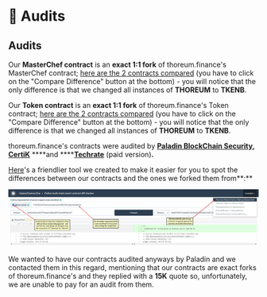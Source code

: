 # 📕 Audits

## Audits

Our **MasterChef contract** is an **exact 1:1 fork** of thoreum.finance's MasterChef contract; [here are the 2 contracts compared](https://bscscan.com/contractdiffchecker?a1=0xf4168cd3c00799beeb9a88a6bf725eb84f5d41b7&a2=0xAf5Ff8E51648847c0e94eDC855ddD364E72a66EF) \(you have to click on the "Compare Difference" button at the bottom\) - you will notice that the only difference is that we changed all instances of **THOREUM** to **TKENB**.   
  
Our **Token contract** is an **exact 1:1 fork** of thoreum.finance's Token contract; [here are the 2 contracts compared](https://bscscan.com/contractdiffchecker?a1=0x580de58c1bd593a43dadcf0a739d504621817c05&a2=0xc979E70611D997Aa109528c6A9aa73D82Eaa2881) \(you have to click on the "Compare Difference" button at the bottom\) - you will notice that the only difference is that we changed all instances of **THOREUM** to **TKENB**. 

thoreum.finance's contracts were audited by [**Paladin BlockChain Security**](https://docs.thoreum.finance/security/audits)**,** [**CertiK**](https://docs.thoreum.finance/security/audits) ****and ****[**Techrate**](https://docs.thoreum.finance/security/audits) \(paid version\)**.**

[Here](https://galaxyfinance.one/contractdiffchecker.html?ignore=THOREUM%2CThoreum%2Cthoreum%2COBERON%2COberon%2Coberon&ignore_words=1&chain1=Binance&address1=0x580de58c1bd593a43dadcf0a739d504621817c05&chain2=Binance&address2=0xc979E70611D997Aa109528c6A9aa73D82Eaa2881)'s a friendlier tool we created to make it easier for you to spot the differences between our contracts and the ones we forked them from**:**

![](../.gitbook/assets/2021-09-08-11_04_05-window.png)

We wanted to have our contracts audited anyways by Paladin and we contacted them in this regard, mentioning that our contracts are exact forks of thoreum.finance's and they replied with a **15K** quote so, unfortunately, we are unable to pay for an audit from them.

